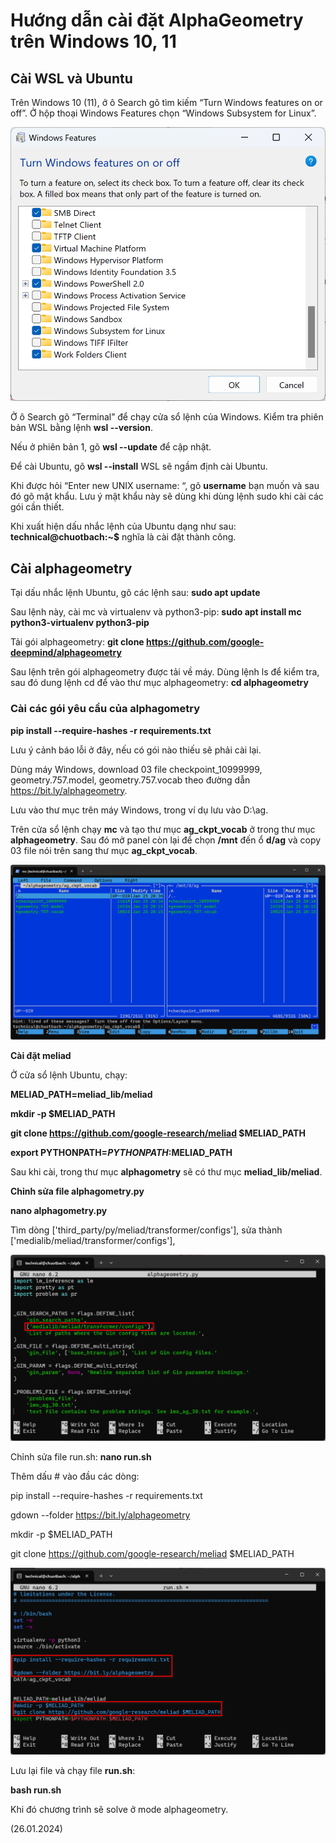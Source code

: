 # Hướng dẫn cài đặt AlphaGeometry trên Windows 10, 11

## Cài WSL và Ubuntu

Trên Windows 10 (11), ở ô Search gõ tìm kiếm “Turn Windows features on or off”. Ở hộp thoại Windows Features chọn “Windows Subsystem for Linux”.

![alt text](https://github.com/asyvn/AlphaGeo/blob/main/WindowsFeatures.png?raw=true)

Ở ô Search gõ “Terminal” để chạy cửa sổ lệnh của Windows. Kiểm tra phiên bản WSL bằng lệnh **wsl --version**.

Nếu ở phiên bản 1, gõ **wsl --update** để cập nhật.

Để cài Ubuntu, gõ **wsl --install** WSL sẽ ngầm định cài Ubuntu.

Khi được hỏi “Enter new UNIX username: “, gõ **username** bạn muốn và sau đó gõ mật khẩu. Lưu ý mật khẩu này sẽ dùng khi dùng lệnh sudo khi cài các gói cần thiết.

Khi xuất hiện dấu nhắc lệnh của Ubuntu dạng như sau: **technical@chuotbach:~$** nghĩa là cài đặt thành công.

## Cài alphageometry
Tại dấu nhắc lệnh Ubuntu, gõ các lệnh sau:
    **sudo apt update**
    
Sau lệnh này, cài mc và virtualenv và python3-pip:
    **sudo apt install mc python3-virtualenv python3-pip**

Tải gói alphageometry:
    **git clone https://github.com/google-deepmind/alphageometry**

Sau lệnh trên gói alphageometry được tải về máy. Dùng lệnh ls để kiểm tra, sau đó dung lệnh cd để vào thư mục alphageometry:
    **cd alphageometry**

### Cài các gói yêu cầu của alphagometry
  
   **pip install --require-hashes -r requirements.txt**

Lưu ý cảnh báo lỗi ở đây, nếu có gói nào thiếu sẽ phải cài lại.

Dùng máy Windows, download 03 file checkpoint_10999999, geometry.757.model, geometry.757.vocab theo đường dẫn https://bit.ly/alphageometry. 

Lưu vào thư mục trên máy Windows, trong ví dụ lưu vào D:\ag.

Trên cửa sổ lệnh chạy **mc** và tạo thư mục **ag_ckpt_vocab** ở trong thư mục **alphageometry**. Sau đó mở panel còn lại để chọn **/mnt** đến ổ **d/ag** và copy 03 file nói trên sang thư mục **ag_ckpt_vocab**.

![image](https://github.com/asyvn/AlphaGeo/blob/main/mc.png?raw=true)

**Cài đặt meliad**

Ở cửa sổ lệnh Ubuntu, chạy:

   **MELIAD_PATH=meliad_lib/meliad**
   
   **mkdir -p $MELIAD_PATH**
   
   **git clone https://github.com/google-research/meliad $MELIAD_PATH**
   
   **export PYTHONPATH=$PYTHONPATH:$MELIAD_PATH**

Sau khi cài, trong thư mục **alphagometry** sẽ có thư mục **meliad_lib/meliad**.

**Chỉnh sửa file alphagometry.py**

   **nano alphagometry.py**
   
Tìm dòng ['third_party/py/meliad/transformer/configs'], sửa thành ['medialib/meliad/transformer/configs'],

![image](https://github.com/asyvn/AlphaGeo/blob/main/nano1.png?raw=true)

Chỉnh sửa file run.sh: **nano run.sh**

Thêm dấu # vào đầu các dòng:

   pip install --require-hashes -r requirements.txt
   
   gdown --folder https://bit.ly/alphageometry
   
   mkdir -p $MELIAD_PATH
   
   git clone https://github.com/google-research/meliad $MELIAD_PATH

![image](https://github.com/asyvn/AlphaGeo/blob/main/nano2.png?raw=true)

Lưu lại file và chạy file **run.sh**:
   
   **bash run.sh**

Khi đó chương trình sẽ solve ở mode alphageometry.

(26.01.2024)
